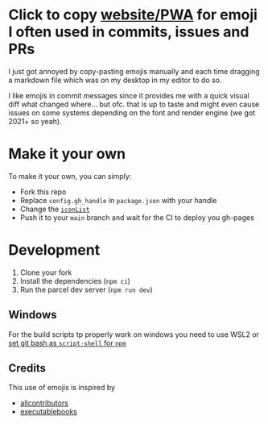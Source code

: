 # Click to copy [website/PWA](https://s-weigand.github.io/dev-emoji-page/) for emoji I often used in commits, issues and PRs

I just got annoyed by copy-pasting emojis manually and each time dragging a markdown file
which was on my desktop in my editor to do so.

I like emojis in commit messages since it provides me with a quick visual diff what changed where...
but ofc. that is up to taste and might even cause issues on some systems depending on the font and render engine (we got 2021+ so yeah).

# Make it your own

To make it your own, you can simply:

- Fork this repo
- Replace `config.gh_handle` in `package.json` with your handle
- Change the [`iconList`](./src/ts/iconList.ts)
- Push it to your `main` branch and wait for the CI to deploy you gh-pages

# Development

1. Clone your fork
1. Install the dependencies (`npm ci`)
1. Run the parcel dev server (`npm run dev`)

## Windows

For the build scripts tp properly work on windows you need to use WSL2 or
[set git bash as `script-shell` for `npm`](https://stackoverflow.com/a/46006249/3990615)

## Credits

This use of emojis is inspired by

- [allcontributors](https://allcontributors.org/docs/en/emoji-key)
- [executablebooks](https://executablebooks.org/en/latest/contributing.html#commit-messages)
